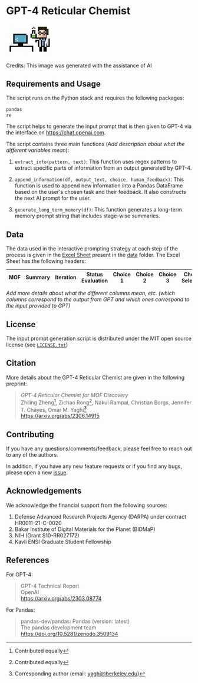 # GPT-4 Reticular Chemist

<img src="./docs/images/logo-v2.png" width="25%" height="25%">

Credits: This image was generated with the assistance of AI

## Requirements and Usage

The script runs on the Python stack and requires the following packages: 

    pandas
    re

The script helps to generate the input prompt that is then given to GPT-4 via the interface on https://chat.openai.com. 

The script contains three main functions (*Add description about what the different variables mean*):

1. ```extract_info(pattern, text)```: This function uses regex patterns to extract specific parts of information from an output generated by GPT-4.

2. ```append_information(df, output_text, choice, human_feedback)```: This function is used to append new information into a Pandas DataFrame based on the user's chosen task and their feedback. It also constructs the next AI prompt for the user. 

3. ```generate_long_term_memory(df)```: This function generates a long-term memory prompt string that includes stage-wise summaries.

## Data

The data used in the interactive prompting strategy at each step of the process is given in the [Excel Sheet](./data/prompt-input-and-GPT-4-output.xlsx) present in  the [data](./data/) folder. The Excel Sheet has the following headers:


| MOF |	Summary |	Iteration |	Status Evaluation |	Choice 1 |	Choice 2 |	Choice 3 |	Choice Selected |	Human Feedback |	Next Prompt |
| ------------- | ------------- | ------------- | ------------- | ------------- | ------------- | ------------- | ------------- | ------------- | ------------- |


*Add more details about what the different columns mean, etc. (which columns correspond to the output from GPT and which ones correspond to the input provided to GPT)*

## License 

The input prompt generation script is distributed under the MIT open source license (see [`LICENSE.txt`](LICENSE.txt))


## Citation

More details about the GPT-4 Reticular Chemist are given in the following preprint:

> *GPT-4 Reticular Chemist for MOF Discovery* <br/>
> Zhiling Zheng[^1], Zichao Rong[^1], Nakul Rampal, Christian Borgs, Jennifer T. Chayes, Omar M. Yaghi[^2] <br/>
> https://arxiv.org/abs/2306.14915 <br/>

[^1]: Contributed equally
[^2]: Corresponding author (email: yaghi@berkeley.edu)


## Contributing

If you have any questions/comments/feedback, please feel free to reach out to any of the authors.

In addition, if you have any new feature requests or if you find any bugs, please open a new [issue](https://github.com/zach-zhiling-zheng/Reticular_Chemist/issues).

## Acknowledgements

We acknowledge the financial support from the following sources:
1. Defense Advanced Research Projects Agency (DARPA) under contract HR0011-21-C-0020 
2. Bakar Institute of Digital Materials for the Planet (BIDMaP)
3. NIH (Grant S10-RR027172)
4. Kavli ENSI Graduate Student Fellowship

## References

For GPT-4: 

> GPT-4 Technical Report <br/>
> OpenAI <br/>
> https://arxiv.org/abs/2303.08774 <br/>

For Pandas:

> pandas-dev/pandas: Pandas (version: latest) <br/>
> The pandas development team <br/>
> https://doi.org/10.5281/zenodo.3509134 <br/>


